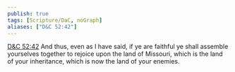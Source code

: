 ```yaml
---
publish: true
tags: [Scripture/DaC, noGraph]
aliases: ["D&C 52:42"]
---
```

[D&C 52:42](https://churchofjesuschrist.org/study/scriptures/dc-testament/dc/52?lang=eng&id=p42#p42) And thus, even as I have said, if ye are faithful ye shall assemble yourselves together to rejoice upon the land of Missouri, which is the land of your inheritance, which is now the land of your enemies.
